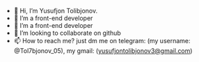 - 👋 Hi, I’m Yusufjon Tolibjonov.
- 👀 I’m a front-end developer
- 🌱 I’m a front-end developer
- 💞️ I’m looking to collaborate on github
- 📫 How to reach me? just dm me on telegram: (my username: @Tol7bjonov_05), my gmail: (yusufjontolibjonov3@gmail.com)

